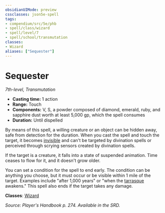 ```yaml
---
obsidianUIMode: preview
cssclasses: json5e-spell
tags:
- compendium/src/5e/phb
- spell/class/wizard
- spell/level/7
- spell/school/transmutation
classes:
- Wizard
aliases: ["Sequester"]
---
```

# Sequester
*7th-level, Transmutation*  

- **Casting time:** 1 action
- **Range:** Touch
- **Components:** V, S, a powder composed of diamond, emerald, ruby, and sapphire dust worth at least 5,000 gp, which the spell consumes
- **Duration:** Until dispelled

By means of this spell, a willing creature or an object can be hidden away, safe from detection for the duration. When you cast the spell and touch the target, it becomes [invisible](conditions.md#invisible) and can't be targeted by divination spells or perceived through scrying sensors created by divination spells.

If the target is a creature, it falls into a state of suspended animation. Time ceases to flow for it, and it doesn't grow older.

You can set a condition for the spell to end early. The condition can be anything you choose, but it must occur or be visible within 1 mile of the target. Examples include "after 1,000 years" or "when the [tarrasque](tarrasque.md) awakens." This spell also ends if the target takes any damage.

**Classes**: [Wizard](wizard.md)

*Source: Player's Handbook p. 274. Available in the SRD.*